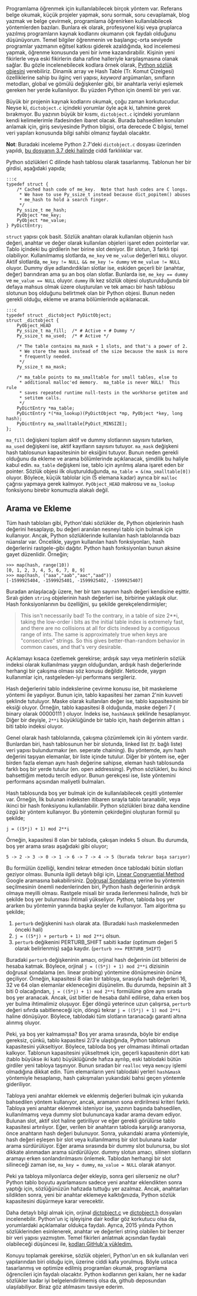 <!--
.. date: 2018/09/4 20:12:00
.. slug: sozluk-algoritmasi
.. title: Python Sözlüklerindeki Hash Tablosu Yapısı
.. description: Python sözlerini için kullanılan Hash tablolarının yapısıyla ilgili bir inceleme.
-->

Programlama öğrenmek için kullanılabilecek birçok yöntem var. Referans belge okumak, küçük projeler yapmak, soru sormak, soru cevaplamak, blog yazmak ve
belge çevirmek, programlama öğrenirken kullanılabilecek yöntemlerden bazıları. Bunlara ek olarak, profesyonel kişi veya gruplarca yazılmış programların
kaynak kodlarını okumanın çok faydalı olduğunu düşünüyorum. Temel bilgiler öğrenmenin ve başlangıç-orta seviyede programlar yazmanın eğitsel katkısı
giderek azaldığında, kod incelemesi yapmak, öğrenme konusunda yeni bir ivme kazandırabilir. Kişinin yeni fikirlerle veya eski fikirlerin daha rafine
halleriyle karşılaşmasına olanak sağlar. Bu gözle incelenebilecek kodlara örnek olarak, [Python sözlük objesini](https://github.com/python/cpython/blob/2.7/Objects/dictobject.c) verebiliriz.
Dinamik array ve Hash Table (Tr. Komut Çizelgesi)
özelliklerine sahip bu ilginç veri yapısı, _keyword_ argümanları, sınıfların metodları, global ve gömülü değişkenler gibi, bir anahtarla veriyi
eşlemek gereken her yerde kullanılıyor. Bu yüzden Python için önemli bir yeri var. 

Büyük bir projenin kaynak kodlarını okumak, çoğu zaman korkutucudur. Neyse ki, `dictobject.c` içindeki yorumlar öyle açık ki, tahmine gerek bırakmıyor.
Bu yazının büyük bir kısmı, `dictobject.c` içindeki yorumların kendi kelimelerimle ifadesinden ibaret olacak. Burada bahsedilen konuları anlamak için, giriş seviyesinde Python bilgisi,
orta derecede C bilgisi, temel veri yapıları konusunda bilgi sahibi olmanız faydalı olacaktır.

**Not**: Buradaki inceleme Python 2.7'deki `dictobject.c` dosyası üzerinden yapıldı, [bu dosyanın 3.7 deki halinde](https://raw.githubusercontent.com/python/cpython/3.7/Objects/dictobject.c)
ciddi farklılıklar var.

Python sözlükleri C dilinde hash tablosu olarak tasarlanmış. Tablonun her bir girdisi, aşağıdaki yapıda;

    :::c
    typedef struct {
        /* Cached hash code of me_key.  Note that hash codes are C longs.
         * We have to use Py_ssize_t instead because dict_popitem() abuses
         * me_hash to hold a search finger.
         */
        Py_ssize_t me_hash;
        PyObject *me_key;
        PyObject *me_value;
    } PyDictEntry;
    
`struct` yapısı çok basit. Sözlük anahtarı olarak kullanılan objenin `hash` değeri, anahtar ve değer olarak kullanılan objeleri
işaret eden pointerlar var. Tablo içindeki bu girdilerin her birine slot deniyor. Bir slotun, 3 farklı tipi olabiliyor. Kullanılmamış
slotlarda, `me_key` ve `me_value` değerleri `NULL` oluyor. Aktif slotlarda, `me_key != NULL && me_key != dummy` ve `me_value != NULL`
oluyor. Dummy diye adlandırdıkları slotlar ise, eskiden geçerli bir (anahtar, değer) barındıran ama şu an boş olan slotlar. Bunlarda
ise, `me_key == dummy` ve `me_value == NULL` oluyor. `dummy` ilk kez sözlük objesi oluşturulduğunda bir defaya mahsus olmak üzere
oluşturulan ve tek amacı bir hash tablosu slotunun boş olduğunu belirtmek olan bir Python objesi. Bunun neden gerekli olduğu, ekleme
ve arama bölümlerinde açıklanacak.

    :::c
    typedef struct _dictobject PyDictObject;
    struct _dictobject {
        PyObject_HEAD
        Py_ssize_t ma_fill;  /* # Active + # Dummy */
        Py_ssize_t ma_used;  /* # Active */

        /* The table contains ma_mask + 1 slots, and that's a power of 2.
         * We store the mask instead of the size because the mask is more
         * frequently needed.
         */
        Py_ssize_t ma_mask;

        /* ma_table points to ma_smalltable for small tables, else to
         * additional malloc'ed memory.  ma_table is never NULL!  This rule
         * saves repeated runtime null-tests in the workhorse getitem and
         * setitem calls.
         */
        PyDictEntry *ma_table;
        PyDictEntry *(*ma_lookup)(PyDictObject *mp, PyObject *key, long hash);
        PyDictEntry ma_smalltable[PyDict_MINSIZE];
    };
    
`ma_fill` değişkeni
toplam aktif ve dummy slotlarının sayısını tutarken, `ma_used` değişkeni ise, aktif kayıtların sayısını tutuyor. `ma_mask` değişkeni
hash tablosunun kapasitesinin bir eksiğini tutuyor. Bunun neden gerekli olduğunu da ekleme ve arama bölümlerinde açıklanacak, şimdilik
bu haliyle kabul edin. `ma_table` değişkeni ise, tablo için ayrılmış alana işaret eden bir pointer. Sözlük objesi ilk oluşturulduğunda,
`ma_table = &(ma_smalltable[0])` oluyor. Böylece, küçük tablolar için (5 elemana kadar) ayrıca bir `malloc` çağrısı yapmaya gerek kalmıyor.
`PyObject_HEAD` makrosu ve `ma_lookup` fonksiyonu birebir konumuzla alakalı değil. 

## Arama ve Ekleme

Tüm hash tabloları gibi, Python'daki sözlükler de, Python objelerinin hash değerini hesaplayıp, bu değeri aranılan
nesneyi tablo için bulmak için kullanıyor. Ancak, Python sözlüklerinde kullanılan hash tablolarında bazı nüanslar var.
Öncelikle, yaygın kullanılan hash fonksiyonları, hash değerlerini rastgele-gibi dağıtır. Python hash fonksiyonları
bunun aksine gayet düzenlidir. Örneğin;

    >>> map(hash, range(10))
    [0, 1, 2, 3, 4, 5, 6, 7, 8, 9]
    >>> map(hash, ("aaa","aab","aac","aad"))
    [-1599925404, -1599925401, -1599925402, -1599925407]

Buradan anlaşılacağı üzere, her bir tam sayının hash değeri kendisine eşittir. Sıralı giden `string` objelerinin hash
değerleri ise, birbirine yaklaşık olur. Hash fonksiyonlarının bu özelliğini, şu şekilde gerekçelendirmişler;

 > This isn't necessarily bad!  To the contrary, in a table of size 2**i, taking
 > the low-order i bits as the initial table index is extremely fast, and there
 > are no collisions at all for dicts indexed by a contiguous range of ints.
 > The same is approximately true when keys are "consecutive" strings.  So this
 > gives better-than-random behavior in common cases, and that's very desirable.
 
Açıklamayı kısaca özetlemek gerekirse; ardışık sayı veya metinlerin sözlük
indeksi olarak kullanılması yaygın olduğundan, ardışık hash değerlerinde
herhangi bir çakışma olması söz konusu değildir. Neticede, yaygın kullanımlar
için, rastgeleden-iyi performans sergileriz.

Hash değerlerini tablo indekslerine çevirme konusu ise, bit maskeleme
yöntemi ile yapılıyor. Bunun için, tablo kapasitesi her zaman 2'nin
kuvveti şeklinde tutuluyor. Maske olarak kullanılan değer ise, tablo
kapasitesinin bir eksiği oluyor. Örneğin, tablo kapasitesi 8 olduğunda,
maske değeri 7 ( binary olarak 00000111 ) oluyor. İndeks ise, `hash&mask`
şeklinde hesaplanıyor. Diğer bir deyişle, `2**i` büyüklüğünde bir tablo için,
hash değerinin alttan `i` biti tablo indeksi oluyor.

Genel olarak hash tablolarında, çakışma çözümlemek için iki yöntem vardır. Bunlardan biri,
hash tablosunun her bir slotunda, linked list (tr. bağlı liste) veri yapısı
bulundurmakır (en. seperate chaining). Bu yöntemde, aynı hash değerini
taşıyan elemanlar, bir liste içinde tutulur. Diğer bir yöntem ise, eğer
birden fazla eleman aynı hash değerine sahipse, eleman hash
tablosunda farklı boş bir yerde tutulur (en. open addressing). Python sözlükleri,
bu ikinci bahsettiğim metodu tercih ediyor. Bunun gerekçesi ise, liste
yöntemini performans açısından maliyetli bulmaları.

Hash tablosunda boş yer bulmak için de kullanılabilecek çeşitli yöntemler var.
Örneğin, İlk bulunan indeksten itibaren sırayla tablo taranabilir, veya ikinci bir
hash fonksiyonu kullanılabilir. Python sözlükleri biraz daha kendine özgü
bir yöntem kullanıyor. Bu yöntemin çekirdeğini oluşturan formül şu şekilde;

    j = ((5*j) + 1) mod 2**i
    
Örneğin, kapasitesi 8 olan bir tabloda, çakışan indeks 5 olsun. Bu durumda,
boş yer arama sırası aşağıdaki gibi oluyor;

    5 -> 2 -> 3 -> 0 -> 1 -> 6 -> 7 -> 4 -> 5 (burada tekrar başa sarıyor)
    
Bu formülün özelliği, kendini tekrar etmeden önce tablodaki bütün slotları geziyor olması.
Bununla ilgili detaylı bilgi için, [Linear Congruential Method](https://www.google.com.tr/search?q=Linear+Congruential+Method)
Google aramasına bakabilirsiniz. [Doğrusal Sondalama](https://www.google.com.tr/search?q=doğrusal+sondalama)
yerine bu yöntemin seçilmesinin önemli nedenlerinden biri, Python hash değerlerinin
ardışık olmaya meyilli olması. Rastgele misali bir sırada ilerlenmesi halinde, hızlı
bir şekilde boş yer bulunması ihtimali yükseliyor. Python, tabloda boş yer ararken
bu yöntemin yanında başka şeyler de kullanıyor. Tam algoritma şu şekilde;

 1. `perturb` değişkenini `hash` olarak ata. (Buradaki `hash` maskelenmeden önceki hali)
 2. `j = ((5*j) + perturb + 1) mod 2**i` olsun.
 3. `perturb` değikenini PERTURB_SHIFT sabiti kadar (optimum değeri 5 olarak belirlenmiş) sağa kaydır. (`perturb >>= PERTURB_SHIFT`)
 
Buradaki `perturb` değişkeninin amacı, orjinal hash değerinin üst bitlerini de hesaba katmak.
Böylece, orjinal `j = ((5*j) + 1) mod 2**i` dizisinin doğrusal sondalama (en. linear probing)
yöntemine dönüşmesinin önüne geçiliyor. Örneğin, kapasitesi 8 olan bir tabloya, sırasıyla
hash değerleri 16, 32 ve 64 olan elemanlar ekleneceğini düşünelim. Bu durumda, hepsinin
alt 3 biti 0 olacağından, `j = ((5*j) + 1) mod 2**i` formülüne göre aynı sırada
boş yer aranacak. Ancak, üst bitler de hesaba dahil edilirse, daha erken boş yer bulma
ihtimalimiz oluşuyor. Eğer döngü yeterince uzun çalışırsa, `perturb` değeri sıfırda sabitleneceği için,
döngü tekrar `j = ((5*j) + 1) mod 2**i` haline dönüşüyor. Böylece, tablodaki tüm slotların taranacağı
garanti altına alınmış oluyor.

Peki, ya boş yer kalmamışsa? Boş yer arama sırasında, böyle bir endişe gereksiz, çünkü, tablo
kapasitesi 2/3'e ulaştığında, Python tablonun kapasitesini yükseltiyor. Böylece, tabloda boş
yer olmaması ihtimali ortadan kalkıyor. Tablonun kapasitesini yükseltmek için, geçerli kapasitenin
dört katı (tablo büyükse iki katı) büyüklüğünde hafıza ayrılıp, eski tablodaki bütün girdiler yeni tabloya taşınıyor. Bunun
sıradan bir `realloc` veya `memcpy` işlemi olmadığına dikkat edin. Tüm elemanların yeni tablodaki
yerleri `hash&mask` yöntemiyle hesaplanıp, hash çakışmaları yukarıdaki bahsi geçen yöntemle gideriliyor.

Tabloya yeni anahtar eklemek ve eklenmiş değerleri bulmak için yukarıda bahsedilen yöntem kullanıyor, ancak,
aramanın sona erdirilmesi kriteri farklı. Tabloya yeni anahtar eklenmek isteniyor ise, yazının başında
bahsedilen, kullanılmamış veya dummy slot bulununcaya kadar arama devam ediyor. Bulunan slot, aktif slot
haline getiriliyor ve eğer gerekli görülürse tablo kapasitesi artırılıyor. Eğer, verilen bir anahtarın
tabloda karşılığı aranıyorsa, önce anahtarın hash değeri bulunuyor. Sonra, yukarıdaki arama yöntemiyle,
hash değeri eşleşen bir slot veya kullanılmamış bir slot bulunana kadar arama sürdürülüyor. Eğer arama
sırasında bir dummy slot bulunursa, bu slot dikkate alınmadan arama sürdürülüyor. dummy slotun amacı,
silinen slotların aramayı erken sonlandırılmasını önlemek. Tablodan
herhangi bir slot silineceği zaman ise, `ma_key = dummy`, `ma_value = NULL` olarak atanıyor.

Peki ya tabloya milyonlarca değer ekleyip, sonra geri silerseniz ne olur? Python tablo boyutu ayarlamasını
sadece yeni anahtar eklendikten sonra yaptığı için, sözlüğünüzün hafızada tuttuğu yer azalmaz. Ancak, anahtarları
sildikten sonra, yeni bir anahtar eklemeye kalktığınızda, Python sözlük kapasitesini düşürmeye karar verecektir.

Daha detaylı bilgi almak için, orjinal [dictobject.c](https://github.com/python/cpython/blob/2.7/Objects/dictobject.c)
ve [dictobject.h](https://github.com/python/cpython/blob/2.7/Include/dictobject.h) dosyaları incelenebilir. Python'un
iç işleyişine dair kodlar göz korkutucu olsa da, yorumlardaki açıklamalar oldukça faydalı. Ayrıca, 2015 yılında
Python sözlüklerinden esinlenerek, anahtar ve değerleri string olabilen bir benzer bir veri yapısı yazmıştım. Temel
fikirleri anlatmak açısından faydalı olabileceği düşüncesi ile, [kodları GitHub'a yükledim.](https://github.com/yasar11732/ylib/blob/master/src/dict.c)

Konuyu toplamak gerekirse, sözlük objeleri, Python'un en sık kullanılan veri yapılarından biri olduğu için, üzerine
ciddi kafa yorulmuş. Böyle ustaca tasarlanmış ve optimize edilmiş programları okumak, programlama öğrencileri için
faydalı olacaktır. Python kodlarının geri kalanı, her ne kadar sözlükler kadar iyi belgelendirilmemiş olsa da, github
deposundan ulaşılabiliyor. Biraz göz atılmasını tavsiye ederim.

